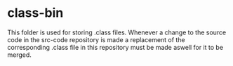 # class-bin

This folder is used for storing .class files.
Whenever a change to the source code in the src-code repository is made a replacement of the corresponding .class file in this repository must be made aswell for it to be merged.